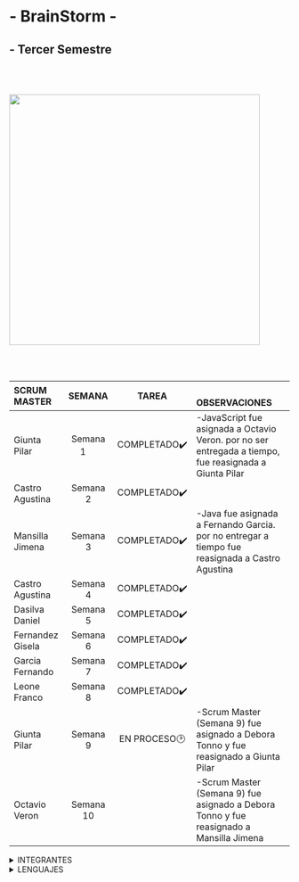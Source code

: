 # - BrainStorm -

## - Tercer Semestre
</br>

ㅤㅤㅤㅤㅤ
ㅤㅤㅤㅤㅤㅤㅤ<img src="https://github.com/CodeSystem2022/BrainStorm-TercerSemestre/assets/113069344/05c71d0b-876c-4cce-abf7-76f2250003a6>" width="450" height="450" align="center"/>


</br>
</br>

|SCRUM  MASTER    | SEMANA        |         TAREA         |    ㅤㅤㅤㅤㅤㅤㅤㅤㅤOBSERVACIONES        |            
| :---            | :-------:          |:-----:                 |:---                 |               
| Giunta Pilar     | Semana 1 ㅤ     |   COMPLETADO✔️     |-JavaScript fue asignada a Octavio Veron. por no ser entregada a tiempo, fue reasignada a Giunta Pilar              |                       
| Castro Agustina  | Semana 2      |    COMPLETADO✔️       | | 
| Mansilla Jimena  | Semana 3      |  COMPLETADO✔️       |-Java fue asignada a Fernando Garcia. por no entregar a tiempo fue reasignada a Castro Agustina                         | 
| Castro Agustina  | Semana 4     |    COMPLETADO✔️       | | 
| Dasilva Daniel   | Semana 5      |   COMPLETADO✔️        |                         | 
| Fernandez Gisela | Semana 6      |   COMPLETADO✔️        |                         | 
| Garcia Fernando  | Semana 7      |   COMPLETADO✔️                    |                         | 
| Leone Franco     | Semana 8      |      COMPLETADO✔️                 |                         | 
| Giunta Pilar    | Semana 9      |     EN PROCESO🕑                  | -Scrum Master (Semana 9) fue asignado a Debora Tonno y fue reasignado a Giunta Pilar         | 
| Octavio Veron    | Semana 10      |                       | -Scrum Master (Semana 9) fue asignado a Debora Tonno y fue reasignado a Mansilla Jimena  | 


<details><summary>INTEGRANTES</summary>
<p>


```ruby
► Castro Agustina   
► Dasilva Daniel   
► Giunta Pilar   
► Fernandez Gisela  
► Fernando Garcia  
► Franco Leone  
► Mansilla Jimena 
```



</p>
</details>
<details><summary>LENGUAJES </summary>
<p>
</br>


<img src="https://github.com/CodeSystem2022/BrainStorm-TercerSemestre/assets/113069344/26f1b700-dbd0-483a-a655-78ce8d80f580>" width="130" height="130" align="left"/>
<img src="https://github.com/CodeSystem2022/BrainStorm-TercerSemestre/assets/113069344/e7a7e4a5-7259-4a38-b027-6ffd736af6fc>" width="150" height="150" align="center"/>
<img src="https://github.com/CodeSystem2022/BrainStorm-TercerSemestre/assets/113069344/07686250-aceb-48fa-95d3-0b951565a184>" width="120" height="120" align="center"/>
<img src="https://github.com/CodeSystem2022/BrainStorm-TercerSemestre/assets/113069344/a86cc743-62a6-4a22-b5a8-e028cb6855e6>" width="120" height="120" align="left"/>
  
</p>
</details>
